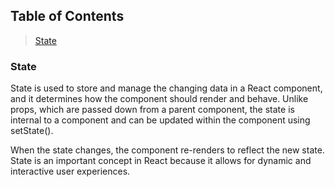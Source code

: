 ## Table of Contents

> [State](#state)

### State

State is used to store and manage the changing data in a React component, and it determines how the component should render and behave. Unlike props, which are passed down from a parent component, the state is internal to a component and can be updated within the component using setState().

When the state changes, the component re-renders to reflect the new state. State is an important concept in React because it allows for dynamic and interactive user experiences.
